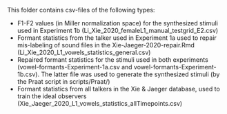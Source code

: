 This folder contains csv-files of the following types:
- F1-F2 values (in Miller normalization space) for the synthesized stimuli used in Experiment 1b (Li_Xie_2020_femaleL1_manual_testgrid_E2.csv)
- Formant statistics from the talker used in Experiment 1a used to repair mis-labeling of sound files in the Xie-Jaeger-2020-repair.Rmd (Li_Xie_2020_L1_vowels_statistics_general.csv)
- Repaired formant statistics for the stimuli used in both experiments (vowel-formants-Experiment-1a.csv and vowel-formants-Experiment-1b.csv). The latter file was used to generate the synthesized stimuli (by the Praat script in scripts/Praat/)
- Formant statistics from all talkers in the Xie & Jaeger database, used to train the ideal observers (Xie_Jaeger_2020_L1_vowels_statistics_allTimepoints.csv)